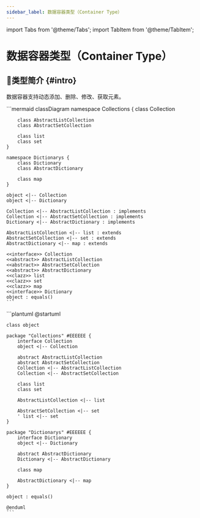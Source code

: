 ```yaml
---
sidebar_label: 数据容器类型（Container Type）
---
```


import Tabs from '@theme/Tabs';
import TabItem from '@theme/TabItem';

# 数据容器类型（Container Type）

## 🐳类型简介 {#intro}

数据容器支持动态添加、删除、修改、获取元素。

<Tabs>
  <TabItem value="mermaid" label="Mermaid" default>
    <!-- https://mermaid.js.org/syntax/classDiagram.html#define-namespace -->
    ```mermaid
    classDiagram
    namespace Collections {
        class Collection

        class AbstractListCollection
        class AbstractSetCollection

        class list
        class set
    }

    namespace Dictionarys {
        class Dictionary
        class AbstractDictionary

        class map
    }

    object <|-- Collection
    object <|-- Dictionary

    Collection <|-- AbstractListCollection : implements
    Collection <|-- AbstractSetCollection : implements
    Dictionary <|-- AbstractDictionary : implements

    AbstractListCollection <|-- list : extends
    AbstractSetCollection <|-- set : extends
    AbstractDictionary <|-- map : extends

    <<interface>> Collection
    <<abstract>> AbstractListCollection
    <<abstract>> AbstractSetCollection
    <<abstract>> AbstractDictionary
    <<clazz>> list
    <<clazz>> set
    <<clazz>> map
    <<interface>> Dictionary
    object : equals()
    ```
  </TabItem>
  <TabItem value="plantuml" label="Plantuml (not support)">
    ```plantuml
    @startuml

    class object

    package "Collections" #EEEEEE {
        interface Collection
        object <|-- Collection

        abstract AbstractListCollection
        abstract AbstractSetCollection
        Collection <|-- AbstractListCollection
        Collection <|-- AbstractSetCollection

        class list
        class set

        AbstractListCollection <|-- list

        AbstractSetCollection <|-- set
        ' list <|-- set
    }

    package "Dictionarys" #EEEEEE {
        interface Dictionary
        object <|-- Dictionary

        abstract AbstractDictionary
        Dictionary <|-- AbstractDictionary

        class map

        AbstractDictionary <|-- map
    }

    object : equals()

    @enduml
    ```
  </TabItem>
</Tabs>
